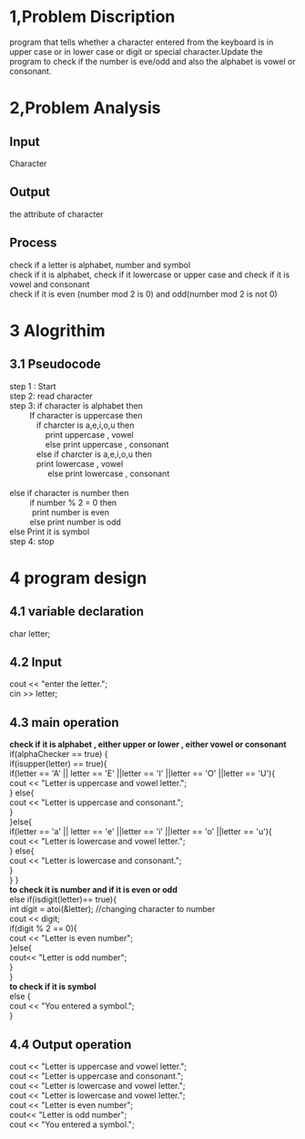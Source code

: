 # 1,Problem Discription
program that tells whether a character entered from the keyboard is in upper case or in lower case or digit or special character.Update the program to check if the number is eve/odd and also the alphabet is vowel or consonant.</br>
# 2,Problem Analysis
## Input 
Character</br>
## Output
the attribute of character </br>
## Process
check if a letter is alphabet, number and symbol  </br>
check if it is alphabet, check if it lowercase or upper case and check if it is vowel and consonant </br>
check if it is even (number mod 2 is 0) and odd(number mod 2 is not 0) </br>
# 3 Alogrithim
## 3.1 Pseudocode
step 1 : Start </br>
step 2: read character </br>
step 3: if character is alphabet then </br>
&nbsp;&nbsp;&nbsp;&nbsp; &nbsp;&nbsp;&nbsp;&nbsp;If character is uppercase then </br>
&nbsp;&nbsp;&nbsp;&nbsp;&nbsp;&nbsp;&nbsp;&nbsp;&nbsp;&nbsp;&nbsp;&nbsp;if charcter is a,e,i,o,u then </br>
&nbsp;&nbsp;&nbsp;&nbsp;&nbsp;&nbsp;&nbsp;&nbsp;&nbsp;&nbsp;&nbsp;&nbsp;&nbsp;&nbsp;&nbsp;&nbsp;print uppercase , vowel </br>
&nbsp;&nbsp;&nbsp;&nbsp;&nbsp;&nbsp;&nbsp;&nbsp;&nbsp;&nbsp;&nbsp;&nbsp;&nbsp;&nbsp;&nbsp;&nbsp;else print uppercase , consonant </br>
&nbsp;&nbsp;&nbsp;&nbsp;&nbsp;&nbsp;&nbsp;&nbsp;&nbsp;&nbsp;&nbsp;&nbsp;else if charcter is a,e,i,o,u then </br>
&nbsp;&nbsp;&nbsp;&nbsp;&nbsp;&nbsp;&nbsp;&nbsp;&nbsp;&nbsp;&nbsp;&nbsp;print lowercase , vowel </br>
&nbsp;&nbsp;&nbsp;&nbsp;&nbsp;&nbsp;&nbsp;&nbsp;&nbsp;&nbsp;&nbsp;&nbsp;&nbsp;&nbsp;&nbsp;&nbsp;&nbsp;else print lowercase , consonant </br>              
else if character is number then </br>
&nbsp;&nbsp;&nbsp;&nbsp;&nbsp;&nbsp;&nbsp;&nbsp;&nbsp;if number % 2 = 0 then </br>
&nbsp;&nbsp;&nbsp;&nbsp;&nbsp;&nbsp;&nbsp;&nbsp;&nbsp;&nbsp;print number is even </br>
&nbsp;&nbsp;&nbsp;&nbsp;&nbsp;&nbsp;&nbsp;&nbsp;&nbsp;else print number is odd </br>
else Print it is symbol </br>
step 4: stop
# 4 program design 
## 4.1 variable declaration
char letter;
## 4.2 Input
cout << "enter the letter."; </br>
cin >> letter;</br>
## 4.3 main operation
<b>check if it is alphabet , either upper or lower , either vowel or consonant</br></b>
if(alphaChecker == true) {</br>
        if(isupper(letter) == true){</br>
            if(letter == 'A' || letter == 'E' ||letter == 'I' ||letter == 'O' ||letter == 'U'){</br>
                cout << "Letter is uppercase and vowel letter.";</br>
                     } else{</br>
                    cout << "Letter is uppercase and consonant.";</br>
                    }</br>
             }else{</br>
                 if(letter == 'a' || letter == 'e' ||letter == 'i' ||letter == 'o' ||letter == 'u'){</br>
                 cout << "Letter is lowercase and vowel letter.";</br>
                     } else{</br>
                    cout << "Letter is lowercase and consonant.";</br>
                    }</br>
                }  }</br>
<b>to check it is number and if it is even or odd</b></br>
else if(isdigit(letter)== true){</br>
            int digit = atoi(&letter); //changing character to number</br>
            cout << digit;</br>
                if(digit % 2 == 0){</br>
                    cout << "Letter is even number";</br>
                    }else{</br>
                        cout<< "Letter is odd number";</br>
                    }</br>
        }</br>
<b>to check if it is symbol</b></br>
 else { </br>
  cout << "You entered a symbol.";</br>
         }</br>
## 4.4 Output operation
cout << "Letter is uppercase and vowel letter.";</br>
cout << "Letter is uppercase and consonant.";</br>
cout << "Letter is lowercase and vowel letter.";</br>
cout << "Letter is lowercase and vowel letter.";</br>
cout << "Letter is even number";</br>
cout<< "Letter is odd number";</br>
cout << "You entered a symbol.";</br>
